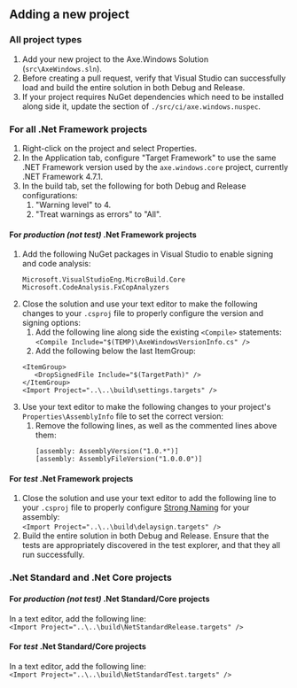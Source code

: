﻿<!-- Copyright (c) Microsoft Corporation. All rights reserved.
     Licensed under the MIT License. -->
     
## Adding a new project

### All project types

1. Add your new project to the Axe.Windows Solution (`src\AxeWindows.sln`).
2. Before creating a pull request, verify that Visual Studio can successfully load and build the entire solution in both Debug and Release.
3. If your project requires NuGet dependencies which need to be installed along side it, update the <dependencies> section of `./src/ci/axe.windows.nuspec`.

### For all .Net Framework projects

1. Right-click on the project and select Properties.
2. In the Application tab, configure "Target Framework" to use the same .NET Framework version used by the `axe.windows.core` project, currently .NET Framework 4.7.1.
3. In the build tab, set the following for both Debug and Release configurations:
   1. "Warning level" to 4.
   2. "Treat warnings as errors" to "All".

#### For *production (not test)* .Net Framework projects

1. Add the following NuGet packages in Visual Studio to enable signing and code analysis:<br>
   ```
   Microsoft.VisualStudioEng.MicroBuild.Core
   Microsoft.CodeAnalysis.FxCopAnalyzers
   ```
2. Close the solution and use your text editor to make the following changes to your `.csproj` file to properly configure the version and signing options:
   1. Add the following line along side the existing `<Compile>` statements:<br>
   `<Compile Include="$(TEMP)\AxeWindowsVersionInfo.cs" />`
   2. Add the following below the last ItemGroup:<br>
   ```
   <ItemGroup>
      <DropSignedFile Include="$(TargetPath)" />
   </ItemGroup>
   <Import Project="..\..\build\settings.targets" />
   ```
3. Use your text editor to make the following changes to your project's `Properties\AssemblyInfo` file to set the correct version:
   1. Remove the following lines, as well as the commented lines above them: <br>
      ```
      [assembly: AssemblyVersion("1.0.*")]
      [assembly: AssemblyFileVersion("1.0.0.0")]
      ```

#### For *test* .Net Framework projects

1. Close the solution and use your text editor to add the following line to your `.csproj` file to properly configure [Strong Naming](https://docs.microsoft.com/en-us/dotnet/framework/app-domains/strong-named-assemblies) for your assembly:<br>
   `<Import Project="..\..\build\delaysign.targets" />`
2. Build the entire solution in both Debug and Release. Ensure that the tests are appropriately discovered in the test explorer, and that they all run successfully.

### .Net Standard and .Net Core projects

#### For *production (not test)* .Net Standard/Core projects

In a text editor, add the following line:<br>
`<Import Project="..\..\build\NetStandardRelease.targets" />`

#### For *test* .Net Standard/Core projects

In a text editor, add the following line:<br>
`<Import Project="..\..\build\NetStandardTest.targets" />`

